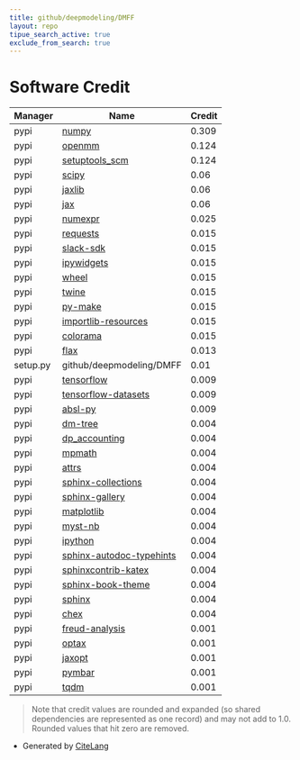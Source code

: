 ```yaml
---
title: github/deepmodeling/DMFF
layout: repo
tipue_search_active: true
exclude_from_search: true
---
```

# Software Credit

|Manager|Name|Credit|
|-------|----|------|
|pypi|[numpy](https://www.numpy.org)|0.309|
|pypi|[openmm](https://github.com/rmcgibbo/openmm-cmd)|0.124|
|pypi|[setuptools_scm](https://github.com/pypa/setuptools_scm/)|0.124|
|pypi|[scipy](https://www.scipy.org)|0.06|
|pypi|[jaxlib](https://pypi.org/project/jaxlib)|0.06|
|pypi|[jax](https://pypi.org/project/jax)|0.06|
|pypi|[numexpr](https://pypi.org/project/numexpr)|0.025|
|pypi|[requests](https://pypi.org/project/requests)|0.015|
|pypi|[slack-sdk](https://pypi.org/project/slack-sdk)|0.015|
|pypi|[ipywidgets](https://pypi.org/project/ipywidgets)|0.015|
|pypi|[wheel](https://pypi.org/project/wheel)|0.015|
|pypi|[twine](https://pypi.org/project/twine)|0.015|
|pypi|[py-make](https://pypi.org/project/py-make)|0.015|
|pypi|[importlib-resources](https://pypi.org/project/importlib-resources)|0.015|
|pypi|[colorama](https://pypi.org/project/colorama)|0.015|
|pypi|[flax](https://github.com/google/flax)|0.013|
|setup.py|github/deepmodeling/DMFF|0.01|
|pypi|[tensorflow](https://pypi.org/project/tensorflow)|0.009|
|pypi|[tensorflow-datasets](https://pypi.org/project/tensorflow-datasets)|0.009|
|pypi|[absl-py](https://pypi.org/project/absl-py)|0.009|
|pypi|[dm-tree](https://github.com/deepmind/tree)|0.004|
|pypi|[dp_accounting](https://github.com/google/differential-privacy/)|0.004|
|pypi|[mpmath](https://pypi.org/project/mpmath)|0.004|
|pypi|[attrs](https://pypi.org/project/attrs)|0.004|
|pypi|[sphinx-collections](https://pypi.org/project/sphinx-collections)|0.004|
|pypi|[sphinx-gallery](https://pypi.org/project/sphinx-gallery)|0.004|
|pypi|[matplotlib](https://pypi.org/project/matplotlib)|0.004|
|pypi|[myst-nb](https://pypi.org/project/myst-nb)|0.004|
|pypi|[ipython](https://pypi.org/project/ipython)|0.004|
|pypi|[sphinx-autodoc-typehints](https://pypi.org/project/sphinx-autodoc-typehints)|0.004|
|pypi|[sphinxcontrib-katex](https://pypi.org/project/sphinxcontrib-katex)|0.004|
|pypi|[sphinx-book-theme](https://pypi.org/project/sphinx-book-theme)|0.004|
|pypi|[sphinx](https://pypi.org/project/sphinx)|0.004|
|pypi|[chex](https://pypi.org/project/chex)|0.004|
|pypi|[freud-analysis](https://github.com/glotzerlab/freud)|0.001|
|pypi|[optax](https://github.com/google-deepmind/optax)|0.001|
|pypi|[jaxopt](https://github.com/google/jaxopt)|0.001|
|pypi|[pymbar](http://github.com/choderalab/pymbar)|0.001|
|pypi|[tqdm](https://tqdm.github.io)|0.001|


> Note that credit values are rounded and expanded (so shared dependencies are represented as one record) and may not add to 1.0. Rounded values that hit zero are removed.


- Generated by [CiteLang](https://github.com/vsoch/citelang)

